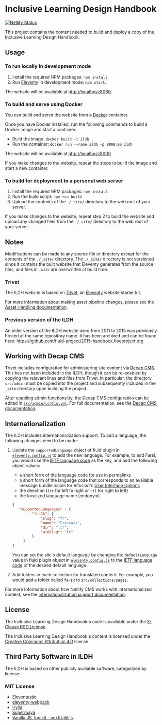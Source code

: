 # Inclusive Learning Design Handbook

[![Netlify Status](https://api.netlify.com/api/v1/badges/45b40684-190c-4339-bde5-bd7ab28142e6/deploy-status)](https://app.netlify.com/sites/floe-handbook/deploys)

This project contains the content needed to build and deploy a copy of the Inclusive Learning Design Handbook.

## Usage

### To run locally in development mode

1. Install the required NPM packages: `npm install`
2. Run [Eleventy](http://11ty.dev) in development mode: `npm start`.

The website will be available at [http://localhost:8080](http://localhost:8080).

### To build and serve using Docker

You can build and serve the website from a [Docker](https://docs.docker.com/get-docker) container.

Once you have Docker installed, run the following commands to build a Docker image and start a container:

* Build the image: `docker build -t ildh .`
* Run the container: `docker run --name ildh -p 8000:80 ildh`

The website will be available at [http://localhost:8000](http://localhost:8000)

If you make changes to the website, repeat the steps to build the image and start a new container.

### To build for deployment to a personal web server

1. Install the required NPM packages: `npm install`
2. Run the build script: `npm run build`
3. Upload the contents of the `./_site/` directory to the web root of your server.

If you make changes to the website, repeat step 2 to build the website and upload any changed files from the `./_site/`
directory to the web root of your server.

## Notes

Modifications can be made to any source file or directory except for the contents of the `./_site/` directory. The
`./_site/` directory is not versioned since it contains the built website that Eleventy generates from the source files,
and  files in `_site` are overwritten at build time.

### Trivet

The ILDH website is based on [Trivet](https://github.com/fluid-project/trivet), an [Eleventy](http://11ty.dev)
website starter kit.

For more information about making asset pipeline changes, please see the [Asset Handling documentation](src/assets/README.md).

### Previous version of the ILDH

An older version of the ILDH website used from 2011 to 2015 was previously hosted at the same repository name.
It has been archived and can be found here:
<https://github.com/fluid-project/2015-handbook.floeproject.org>

## Working with Decap CMS

Trivet includes configuration for administering site content via [Decap CMS](https://decapcms.org/). This has not
been included in the ILDH, though it can be re-enabled by copying the relevant lines and files from Trivet. In particular,
the directory `src/admin` must be copied into the project and subsequently included in the `_site` directory upon building
the project.

After enabling admin functionality, the Decap CMS configuration can be edited in [`src/admin/config.yml`](src/admin/config.yml).
For full documentation, see the [Decap CMS documentation](https://decapcms.org/).

## Internationalization

The ILDH includes internationalization support. To add a language, the following changes need to be made:

1. Update the `supportedLanguage` object of fluid plugin in
   [`eleventy.config.js`](eleventy.config.js) to add the new language. For
   example, to add Farsi, you would use the [IETF language code](https://github.com/unicode-org/cldr-json/blob/master/cldr-json/cldr-core/availableLocales.json)
   as the key, and add the following object values:

   * a short form of the language code for use in permalinks
   * a short form of the language code that corresponds to an available message bundle locale for Infusion's
     [User Interface Options](https://github.com/fluid-project/infusion/tree/main/src/framework/preferences/messages)
   * the direction (`ltr` for left to right or `rtl` for right to left)
   * the localized language name (endonym)

   ```json
   {
      "supportedLanguages" : {
            "fr-CA": {
                "slug": "fr",
                "name": "Français",
                "dir": "ltr",
                "uioSlug": "fr"
            }
        }
   }
   ```

   You can set the site's default language by changing the `defaultLanguage` value in fluid plugin object in [`eleventy.config.js`](eleventy.config.js)
   to the [IETF language code](https://github.com/unicode-org/cldr-json/blob/master/cldr-json/cldr-core/availableLocales.json)
   of the desired default language.

2. Add folders in each collection for translated content. For example, you would add a folder called `fa-IR` to
   [`src/collections/pages`](src/collections/pages).

For more information about how Netlify CMS works with internationalized content, see the [internationalization support documentation](https://www.netlifycms.org/docs/beta-features/#i18n-support).

## License

The Inclusive Learning Design Handbook's code is available under the [3-Clause BSD License](https://raw.githubusercontent.com/fluid-project/handbook.floeproject.org/main/LICENSE.md).

The Inclusive Learning Design Handbook's content is licensed under the
[Creative Commons Attribution 4.0](https://creativecommons.org/licenses/by/4.0/) license.

## Third Party Software in ILDH

The ILDH is based on other publicly available software, categorized by license:

### MIT License

* [Eleventastic](https://github.com/maxboeck/eleventastic)
* [eleventy-webpack](https://github.com/clenemt/eleventy-webpack)
* [Hylia](https://github.com/hankchizljaw/hylia)
* [Supermaya](https://github.com/MadeByMike/supermaya)
* [Vanilla JS Toolkit - nextUntil.js](https://vanillajstoolkit.com/helpers/nextuntil/)
